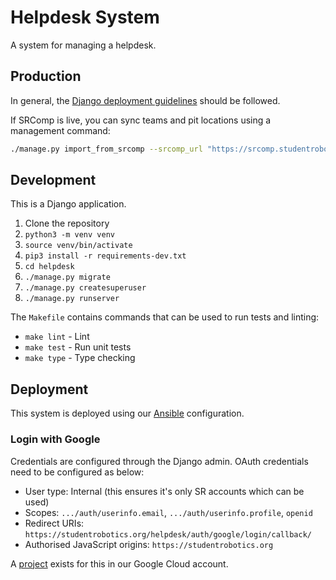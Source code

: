 # Helpdesk System

A system for managing a helpdesk.

## Production

In general, the [Django deployment guidelines](https://docs.djangoproject.com/en/4.2/howto/deployment/) should be followed.

If SRComp is live, you can sync teams and pit locations using a management command:

```bash
./manage.py import_from_srcomp --srcomp_url "https://srcomp.studentrobotics.org/comp-api"
```

## Development

This is a Django application.

1. Clone the repository
2. `python3 -m venv venv`
3. `source venv/bin/activate`
4. `pip3 install -r requirements-dev.txt`
5. `cd helpdesk`
6. `./manage.py migrate`
7. `./manage.py createsuperuser`
8. `./manage.py runserver`

The `Makefile` contains commands that can be used to run tests and linting:

- `make lint` - Lint
- `make test` - Run unit tests
- `make type` - Type checking

## Deployment

This system is deployed using our [Ansible](https://github.com/srobo/ansible/) configuration.

### Login with Google

Credentials are configured through the Django admin. OAuth credentials need to be configured as below:

- User type: Internal (this ensures it's only SR accounts which can be used)
- Scopes: `.../auth/userinfo.email`, `.../auth/userinfo.profile`, `openid`
- Redirect URIs: `https://studentrobotics.org/helpdesk/auth/google/login/callback/`
- Authorised JavaScript origins: `https://studentrobotics.org`

A [project](https://console.cloud.google.com/home/dashboard?project=helpdesk-419320) exists for this in our Google Cloud account.
